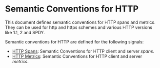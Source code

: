 # Semantic Conventions for HTTP

This document defines semantic conventions for HTTP spans and metrics.
They can be used for http and https schemes
and various HTTP versions like 1.1, 2 and SPDY.

Semantic conventions for HTTP are defined for the following signals:

* [HTTP Spans](http-spans.md): Semantic Conventions for HTTP client and server *spans*.
* [HTTP Metrics](http-metrics.md): Semantic Conventions for HTTP client and server *metrics*.
